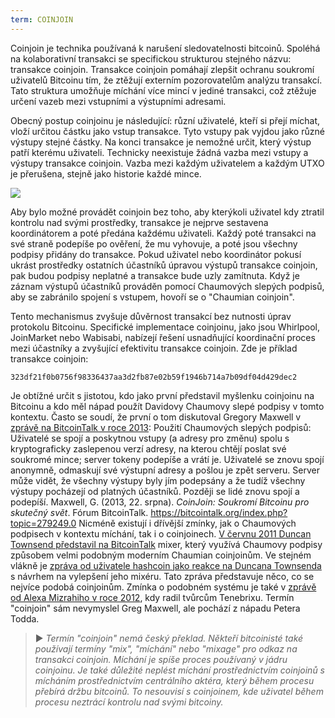 ```yaml
---
term: COINJOIN
---
```


Coinjoin je technika používaná k narušení sledovatelnosti bitcoinů. Spoléhá na kolaborativní transakci se specifickou strukturou stejného názvu: transakce coinjoin. Transakce coinjoin pomáhají zlepšit ochranu soukromí uživatelů Bitcoinu tím, že ztěžují externím pozorovatelům analýzu transakcí. Tato struktura umožňuje míchání více mincí v jediné transakci, což ztěžuje určení vazeb mezi vstupními a výstupními adresami.

Obecný postup coinjoinu je následující: různí uživatelé, kteří si přejí míchat, vloží určitou částku jako vstup transakce. Tyto vstupy pak vyjdou jako různé výstupy stejné částky. Na konci transakce je nemožné určit, který výstup patří kterému uživateli. Technicky neexistuje žádná vazba mezi vstupy a výstupy transakce coinjoin. Vazba mezi každým uživatelem a každým UTXO je přerušena, stejně jako historie každé mince.

![](../../dictionnaire/assets/4.png)

Aby bylo možné provádět coinjoin bez toho, aby kterýkoli uživatel kdy ztratil kontrolu nad svými prostředky, transakce je nejprve sestavena koordinátorem a poté předána každému uživateli. Každý poté transakci na své straně podepíše po ověření, že mu vyhovuje, a poté jsou všechny podpisy přidány do transakce. Pokud uživatel nebo koordinátor pokusí ukrást prostředky ostatních účastníků úpravou výstupů transakce coinjoin, pak budou podpisy neplatné a transakce bude uzly zamítnuta. Když je záznam výstupů účastníků prováděn pomocí Chaumových slepých podpisů, aby se zabránilo spojení s vstupem, hovoří se o "Chaumian coinjoin".

Tento mechanismus zvyšuje důvěrnost transakcí bez nutnosti úprav protokolu Bitcoinu. Specifické implementace coinjoinu, jako jsou Whirlpool, JoinMarket nebo Wabisabi, nabízejí řešení usnadňující koordinační proces mezi účastníky a zvyšující efektivitu transakce coinjoin. Zde je příklad transakce coinjoin:

```text
323df21f0b0756f98336437aa3d2fb87e02b59f1946b714a7b09df04d429dec2
```

Je obtížné určit s jistotou, kdo jako první představil myšlenku coinjoinu na Bitcoinu a kdo měl nápad použít Davidovy Chaumovy slepé podpisy v tomto kontextu. Často se soudí, že první o tom diskutoval Gregory Maxwell v [zprávě na BitcoinTalk v roce 2013](https://bitcointalk.org/index.php?topic=279249.0):
Použití Chaumových slepých podpisů: Uživatelé se spojí a poskytnou vstupy (a adresy pro změnu) spolu s kryptograficky zaslepenou verzí adresy, na kterou chtějí poslat své soukromé mince; server tokeny podepíše a vrátí je. Uživatelé se znovu spojí anonymně, odmaskují své výstupní adresy a pošlou je zpět serveru. Server může vidět, že všechny výstupy byly jím podepsány a že tudíž všechny výstupy pocházejí od platných účastníků. Později se lidé znovu spojí a podepíší.
Maxwell, G. (2013, 22. srpna). *CoinJoin: Soukromí Bitcoinu pro skutečný svět*. Fórum BitcoinTalk. https://bitcointalk.org/index.php?topic=279249.0
Nicméně existují i dřívější zmínky, jak o Chaumových podpisech v kontextu míchání, tak i o coinjoinech. [V červnu 2011 Duncan Townsend představil na BitcoinTalk](https://bitcointalk.org/index.php?topic=12751.0) mixer, který využívá Chaumovy podpisy způsobem velmi podobným moderním Chaumian coinjoinům. Ve stejném vlákně je [zpráva od uživatele hashcoin jako reakce na Duncana Townsenda](https://bitcointalk.org/index.php?topic=12751.msg315793#msg315793) s návrhem na vylepšení jeho mixéru. Tato zpráva představuje něco, co se nejvíce podobá coinjoinům. Zmínka o podobném systému je také v [zprávě od Alexa Mizrahiho v roce 2012](https://gist.github.com/killerstorm/6f843e1d3ffc38191aebca67d483bd88#file-laundry), kdy radil tvůrcům Tenebrixu. Termín "coinjoin" sám nevymyslel Greg Maxwell, ale pochází z nápadu Petera Todda.
> ► *Termín "coinjoin" nemá český překlad. Někteří bitcoinisté také používají termíny "mix", "míchání" nebo "mixage" pro odkaz na transakci coinjoin. Míchání je spíše proces používaný v jádru coinjoinu. Je také důležité neplést míchání prostřednictvím coinjoinů s mícháním prostřednictvím centrálního aktéra, který během procesu přebírá držbu bitcoinů. To nesouvisí s coinjoinem, kde uživatel během procesu neztrácí kontrolu nad svými bitcoiny.*
